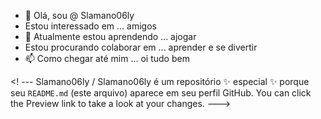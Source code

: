 - 👋 Olá, sou @ Slamano06ly
- Estou interessado em ... amigos
- 🌱 Atualmente estou aprendendo ... ajogar
- Estou procurando colaborar em ... aprender e se divertir
- 📫 Como chegar até mim ... oi tudo bem

<! --- 
Slamano06ly / Slamano06ly é um repositório ✨ especial ✨ porque seu `README.md` (este arquivo) aparece em seu perfil GitHub.
You can click the Preview link to take a look at your changes.
--->

